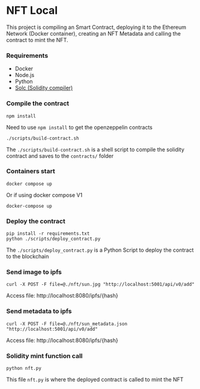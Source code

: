 # NFT Local

This project is compiling an Smart Contract, deploying it to the Ethereum Network (Docker container), creating an NFT Metadata and
calling the contract to mint the NFT.

### Requirements

- Docker
- Node.js
- Python
- [Solc (Solidity compiler)](https://docs.soliditylang.org/en/latest/installing-solidity.html)

### Compile the contract

```shell
npm install
```

Need to use `npm install` to get the openzeppelin contracts

```shell
./scripts/build-contract.sh
```

The `./scripts/build-contract.sh` is a shell script to compile the solidity contract and saves to the `contracts/` folder

### Containers start

```shell
docker compose up
```

Or if using docker compose V1

```shell
docker-compose up
```

### Deploy the contract

```shell
pip install -r requirements.txt
python ./scripts/deploy_contract.py
```

The `./scripts/deploy_contract.py` is a Python Script to deploy the contract to the blockchain

### Send image to ipfs

```shell
curl -X POST -F file=@./nft/sun.jpg "http://localhost:5001/api/v0/add"
```

Access file: http://localhost:8080/ipfs/{hash}

### Send metadata to ipfs

```shell
curl -X POST -F file=@./nft/sun_metadata.json "http://localhost:5001/api/v0/add"
```

Access file: http://localhost:8080/ipfs/{hash}

### Solidity mint function call

```shell
python nft.py
```

This file `nft.py` is where the deployed contract is called to mint the NFT
